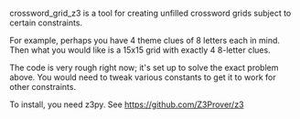 crossword_grid_z3 is a tool for creating unfilled crossword grids subject to certain constraints.

For example, perhaps you have 4 theme clues of 8 letters each in mind. Then what you would like is a 15x15 grid with exactly 4 8-letter clues.

The code is very rough right now; it's set up to solve the exact problem above. You would need to tweak various constants to get it to work for other constraints.

To install, you need z3py. See https://github.com/Z3Prover/z3
